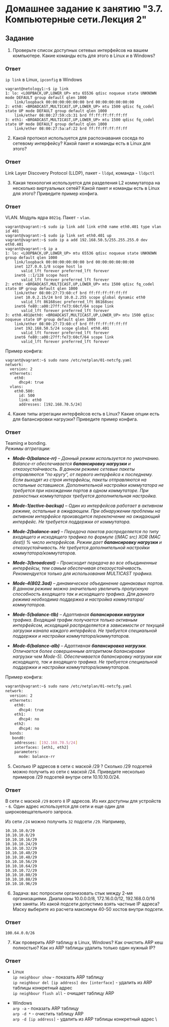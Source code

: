 # Домашнее задание к занятию "3.7. Компьютерные сети.Лекция 2"

## Задание

1. Проверьте список доступных сетевых интерфейсов на вашем компьютере. Какие команды есть для этого в Linux и в Windows?  
### Ответ
``ip link`` в Linux, ``ipconfig`` в Windows
```commandline
vagrant@netology1:~$ ip link
1: lo: <LOOPBACK,UP,LOWER_UP> mtu 65536 qdisc noqueue state UNKNOWN mode DEFAULT group default qlen 1000
    link/loopback 00:00:00:00:00:00 brd 00:00:00:00:00:00
2: eth0: <BROADCAST,MULTICAST,UP,LOWER_UP> mtu 1500 qdisc fq_codel state UP mode DEFAULT group default qlen 1000
    link/ether 08:00:27:59:cb:31 brd ff:ff:ff:ff:ff:ff
3: eth1: <BROADCAST,MULTICAST,UP,LOWER_UP> mtu 1500 qdisc fq_codel state UP mode DEFAULT group default qlen 1000
    link/ether 08:00:27:5a:af:22 brd ff:ff:ff:ff:ff:ff
```
2. Какой протокол используется для распознавания соседа по сетевому интерфейсу? Какой пакет и команды есть в Linux для этого?
### Ответ
Link Layer Discovery Protocol (LLDP), пакет - ``lldpd``, команда - ``lldpctl``

3. Какая технология используется для разделения L2 коммутатора на несколько виртуальных сетей? Какой пакет и команды есть в Linux для этого? Приведите пример конфига.
### Ответ
VLAN. Модуль ядра ``8021q``. Пакет - ``vlan``.
```commandline
vagrant@vagrant:~$ sudo ip link add link eth0 name eth0.401 type vlan id 401
vagrant@vagrant:~$ sudo ip link set eth0.401 up
vagrant@vagrant:~$ sudo ip a add 192.168.50.5/255.255.255.0 dev eth0.401
vagrant@vagrant:~$ ip a
1: lo: <LOOPBACK,UP,LOWER_UP> mtu 65536 qdisc noqueue state UNKNOWN group default qlen 1000
    link/loopback 00:00:00:00:00:00 brd 00:00:00:00:00:00
    inet 127.0.0.1/8 scope host lo
       valid_lft forever preferred_lft forever
    inet6 ::1/128 scope host
       valid_lft forever preferred_lft forever
2: eth0: <BROADCAST,MULTICAST,UP,LOWER_UP> mtu 1500 qdisc fq_codel state UP group default qlen 1000
    link/ether 08:00:27:73:60:cf brd ff:ff:ff:ff:ff:ff
    inet 10.0.2.15/24 brd 10.0.2.255 scope global dynamic eth0
       valid_lft 86168sec preferred_lft 86168sec
    inet6 fe80::a00:27ff:fe73:60cf/64 scope link
       valid_lft forever preferred_lft forever
3: eth0.401@eth0: <BROADCAST,MULTICAST,UP,LOWER_UP> mtu 1500 qdisc noqueue state UP group default qlen 1000
    link/ether 08:00:27:73:60:cf brd ff:ff:ff:ff:ff:ff
    inet 192.168.50.5/24 scope global eth0.401
       valid_lft forever preferred_lft forever
    inet6 fe80::a00:27ff:fe73:60cf/64 scope link
       valid_lft forever preferred_lft forever
```
Пример конфига:
```commandline
vagrant@vagrant:~$ sudo nano /etc/netplan/01-netcfg.yaml
network:
  version: 2
  ethernets:
    eth0:
      dhcp4: true
  vlans:
    eth0.500:
      id: 500
      link: eth0
      addresses: [192.168.70.5/24]
```
4. Какие типы агрегации интерфейсов есть в Linux? Какие опции есть для балансировки нагрузки? Приведите пример конфига.
### Ответ
Teaming и bonding.  
<i> 
Режимы аггрегации:
+ **Mode-0(balance-rr)** – Данный режим используется по умолчанию. Balance-rr обеспечивается **балансировку нагрузки** и отказоустойчивость. В данном режиме сетевые пакеты отправляются “по кругу”, от первого интерфейса к последнему. Если выходят из строя интерфейсы, пакеты отправляются на остальные оставшиеся. Дополнительной настройки коммутатора не требуется при нахождении портов в одном коммутаторе. При разностных коммутаторах требуется дополнительная настройка.

+ **Mode-1(active-backup)** – Один из интерфейсов работает в активном режиме, остальные в ожидающем. При обнаружении проблемы на активном интерфейсе производится переключение на ожидающий интерфейс. Не требуется поддержки от коммутатора.

+ **Mode-2(balance-xor)** – Передача пакетов распределяется по типу входящего и исходящего трафика по формуле ((MAC src) XOR (MAC dest)) % число интерфейсов. Режим дает **балансировку нагрузки** и отказоустойчивость. Не требуется дополнительной настройки коммутатора/коммутаторов.

+ **Mode-3(broadcast)** – Происходит передача во все объединенные интерфейсы, тем самым обеспечивая отказоустойчивость. Рекомендуется только для использования MULTICAST трафика.

+ **Mode-4(802.3ad)** – динамическое объединение одинаковых портов. В данном режиме можно значительно увеличить пропускную способность входящего так и исходящего трафика. Для данного режима необходима поддержка и настройка коммутатора/коммутаторов.

+ **Mode-5(balance-tlb)** – Адаптивная **балансировки нагрузки** трафика. Входящий трафик получается только активным интерфейсом, исходящий распределяется в зависимости от текущей загрузки канала каждого интерфейса. Не требуется специальной поддержки и настройки коммутатора/коммутаторов.

+ **Mode-6(balance-alb)** – Адаптивная **балансировка нагрузки**. Отличается более совершенным алгоритмом балансировки нагрузки чем Mode-5). Обеспечивается балансировку нагрузки как исходящего, так и входящего трафика. Не требуется специальной поддержки и настройки коммутатора/коммутаторов.
</i>  

Пример конфига:
```bash
vagrant@vagrant:~$ sudo nano /etc/netplan/01-netcfg.yaml
network:
  version: 2
  ethernets:
    eth0:
      dhcp4: true
    eth1:
      dhcp4: no
    eth2:
      dhcp4: no
  bonds:
   bond0:
    addresses: [192.168.70.5/24]
    interfaces: [eth1, eth2]
    parameters:
      mode: balance-rr
```
5. Сколько IP адресов в сети с маской /29 ? Сколько /29 подсетей можно получить из сети с маской /24. Приведите несколько примеров /29 подсетей внутри сети 10.10.10.0/24.  
### Ответ

В сети с маской `/29` всего `8` IP адресов. Из них доступны для устройств - `6`. Один адрес используется для сети и еще один для широковещательного запроса.

Из сети `/24` можно получить `32` подсети `/29`. Например,
```
10.10.10.0/29
10.10.10.8/29
10.10.10.16/29
10.10.10.24/29
10.10.10.32/29
10.10.10.40/29
10.10.10.48/29
10.10.10.56/29
10.10.10.64/29
10.10.10.72/29
10.10.10.80/29
10.10.10.88/29
10.10.10.96/29
```
6. Задача: вас попросили организовать стык между 2-мя организациями. Диапазоны 10.0.0.0/8, 172.16.0.0/12, 192.168.0.0/16 уже заняты. Из какой подсети допустимо взять частные IP адреса? Маску выберите из расчета максимум 40-50 хостов внутри подсети.  
### Ответ
`100.64.0.0/26`

7. Как проверить ARP таблицу в Linux, Windows? Как очистить ARP кеш полностью? Как из ARP таблицы удалить только один нужный IP?
### Ответ
* Linux \
`ip neighbour show` - показать ARP таблицу \
`ip neighbour del [ip address] dev [interface]` - удалить из ARP таблицы конкретный адрес \
`ip neighbour flush all` - очищает таблицу ARP


* Windows \
`arp -a` - показать ARP таблицу \
`arp -d *` - очистить таблицу ARP \
`arp -d [ip address]` - удалить из ARP таблицы конкретный адрес \
